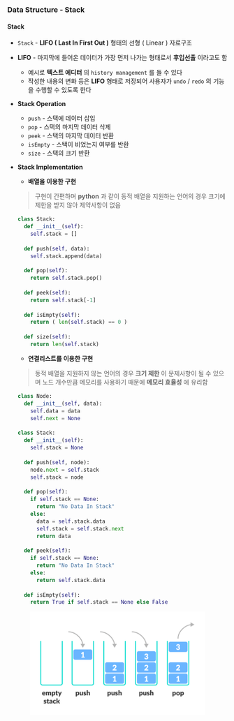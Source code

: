 ### Data Structure - Stack



#### Stack

- `Stack` - **LIFO ( Last In First Out )** 형태의 선형 ( Linear ) 자료구조

- **LIFO** - 마지막에 들어온 데이터가 가장 먼저 나가는 형태로서 **후입선출** 이라고도 함

  - 예시로 **텍스트 에디터** 의 `history management` 를 들 수 있다
  - 작성한 내용의 변화 등은 **LIFO** 형태로 저장되어 사용자가 `undo` / `redo` 의 기능을 수행할 수 있도록 한다

- **Stack Operation**

  - `push` - 스택에 데이터 삽입
  - `pop` - 스택의 마지막 데이터 삭제
  - `peek` - 스택의 마지막 데이터 반환
  - `isEmpty` - 스택이 비었는지 여부를 반환
  - `size` - 스택의 크기 반환

- **Stack Implementation**

  - **배열을 이용한 구현**

  > 구현이 간편하며 **python** 과 같이 동적 배열을 지원하는 언어의 경우 크기에 제한을 받지 않아 제약사항이 없음

  ~~~python
  class Stack:
    def __init__(self):
      self.stack = []
      
    def push(self, data):
      self.stack.append(data)
      
    def pop(self):
      return self.stack.pop()
    
   	def peek(self):
      return self.stack[-1]
    
    def isEmpty(self):
      return ( len(self.stack) == 0 )
    
    def size(self):
      return len(self.stack)
  ~~~

  - **연결리스트를 이용한 구현**

  > 동적 배열을 지원하지 않는 언어의 경우 **크기 제한** 이 문제사항이 될 수 있으며 노드 개수만큼 메모리를 사용하기 때문에 **메모리 효율성** 에 유리함

  ~~~python
  class Node:
    def __init__(self, data):
      self.data = data
      self.next = None
  
  class Stack:
    def __init__(self):
      self.stack = None
      
   	def push(self, node):
      node.next = self.stack
      self.stack = node
        
   	def pop(self):
      if self.stack == None:
        return "No Data In Stack"
      else:
        data = self.stack.data
        self.stack = self.stack.next
        return data
      
   	def peek(self):
      if self.stack == None:
        return "No Data In Stack"
      else:
        return self.stack.data
    
    def isEmpty(self):
      return True if self.stack == None else False
  ~~~

<p align="center"><img src="../../assets/img/stack.png" alt="Imgur" width="400" /></p> 

